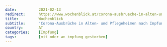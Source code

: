 ```yaml
---
date:          2021-02-13
redirect:      https://www.wochenblick.at/corona-ausbrueche-in-alten-und-pflegeheimen-nach-impfungen/
title:         Wochenblick
subtitle:      'Corona-Ausbrüche in Alten- und Pflegeheimen nach Impfungen'
country:       AT
categories:    [Impfung]
tags:          [mit oder an impfung gestorben]
---
```

